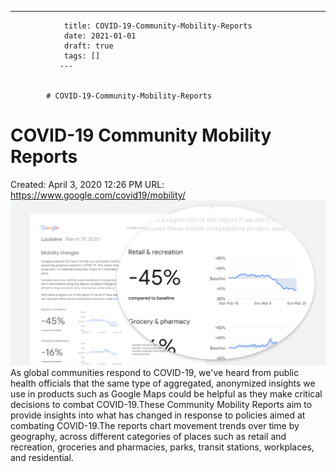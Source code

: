 ---
                title: COVID-19-Community-Mobility-Reports
                date: 2021-01-01    
                draft: true
                tags: []
               ---


            # COVID-19-Community-Mobility-Reports

# COVID-19 Community Mobility Reports
Created: April 3, 2020 12:26 PM
URL: https://www.google.com/covid19/mobility/
![social_image.png](COVID-19%20Community%20Mobility%20Reports%209f4eb13644ac432787cb19f8ce32b308/social_image.png)
As global communities respond to COVID-19, we've heard from public health officials that the same type of aggregated, anonymized insights we use in products such as Google Maps could be helpful as they make critical decisions to combat COVID-19.These Community Mobility Reports aim to provide insights into what has changed in response to policies aimed at combating COVID-19.The reports chart movement trends over time by geography, across different categories of places such as retail and recreation, groceries and pharmacies, parks, transit stations, workplaces, and residential.